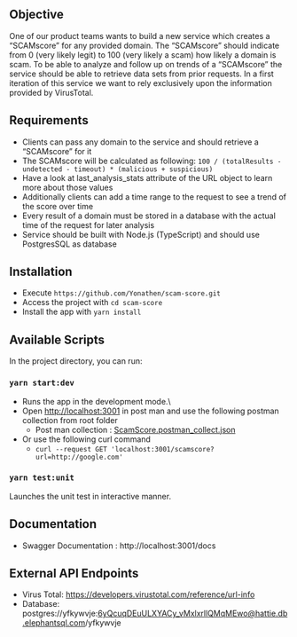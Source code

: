 ## Objective

One of our product teams wants to build a new service which creates a “SCAMscore” for any provided domain. The “SCAMscore” should indicate from 0 (very likely legit) to 100 (very likely a scam) how likely a domain is scam. To be able to analyze and follow up on trends of a “SCAMscore” the service should be able to retrieve data sets from prior requests. In a first iteration of this service we want to rely exclusively upon the information provided by VirusTotal.

## Requirements
- Clients can pass any domain to the service and should retrieve a “SCAMscore” for it
- The SCAMscore will be calculated as following: ```100 / (totalResults - undetected - timeout) * (malicious + suspicious)```
- Have a look at last_analysis_stats attribute of the URL object to learn more about those values
- Additionally clients can add a time range to the request to see a trend of the score over time
- Every result of a domain must be stored in a database with the actual time of the request for later analysis
- Service should be built with Node.js (TypeScript) and should use PostgresSQL as database

## Installation
- Execute ```https://github.com/Yonathen/scam-score.git```
- Access the project with ```cd scam-score```
- Install the app with ```yarn install```

## Available Scripts

In the project directory, you can run:

### `yarn start:dev`

- Runs the app in the development mode.\
- Open [http://localhost:3001](http://localhost:3001) in post man and use the following postman collection from root folder
  - Post man collection : [ScamScore.postman_collect.json](ScamScroe.postman_collection.json)
- Or use the following curl command
  - ```curl --request GET 'localhost:3001/scamscore?url=http://google.com'```

### `yarn test:unit`

Launches the unit test in interactive manner.

## Documentation

- Swagger Documentation : http://localhost:3001/docs

## External API Endpoints

-   Virus Total: https://developers.virustotal.com/reference/url-info
-   Database: postgres://yfkywvje:6yQcuqDEuULXYACy_vMxlxrllQMqMEwo@hattie.db.elephantsql.com/yfkywvje
